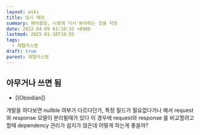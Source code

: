 ```yaml
---
layout: wiki
title: 임시 메모
summary: 해야할일, 나중에 다시 봐야하는 것을 저장
date: 2022-04-09 03:18:32 +0900
lastmod: 2025-01-10T18:55
tags:
  - 제텔카스텐
draft: true
parent: 제텔카스텐
---
```


## 아무거나 쓰면 됨

- [[Obsidian]]

개발을 하다보면 nullble 여부가 다르다던가, 특정 필드가 필요없다거나 해서 request와 response 모델이 분리될때가 있다
이 경우에 request와 response 를 비교할려고 할때 dependency 관리가 쉽지가 않은데 어떻게 하는게 좋을까?